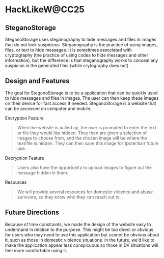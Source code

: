 # HackLikeW@CC25
## SteganoStorage
SteganoStorage uses steganography to hide messages and files in images that do not look suspicious. Steganography is the practice of using images, files, or text to hide messages. It is sometimes associated with cryptography (the practice of using codes to hide messages and other information), but the difference is that steganography works to conceal any suspicion in the generated files (while crytography does not).

## Design and Features
The goal for SteganoStorage is to be a application that can be quickly used to hide messages and files in images. The user can then keep these images on their device for fast access if needed. 
SteganoStorage is a website that can be accessed on computer and mobile. 

Encryption Feature
> When the website is pulled up, the user is prompted to enter the text or file they would like hidden. They then are given a selection of images to choose from, and the chosen image will be where the text/file is hidden. They can then save this image for (potential) future use.

Decryption Feature
> Users also have the opportunity to upload images to figure out the message hidden in them.

Resources
> We will provide several resources for domestic violence and abuse survivors, so they know who they can reach out to.

## Future Directions
Because of time constraints, we made the design of the website easy to understand in relation to the purpose. This might be too direct or obvious for users who may need to use this application but cannot be obvious about it, such as those in domestic violence situations. In the future, we'd like to make the application appear less conspicuous so those in DV situations will feel more comfortable using it.
